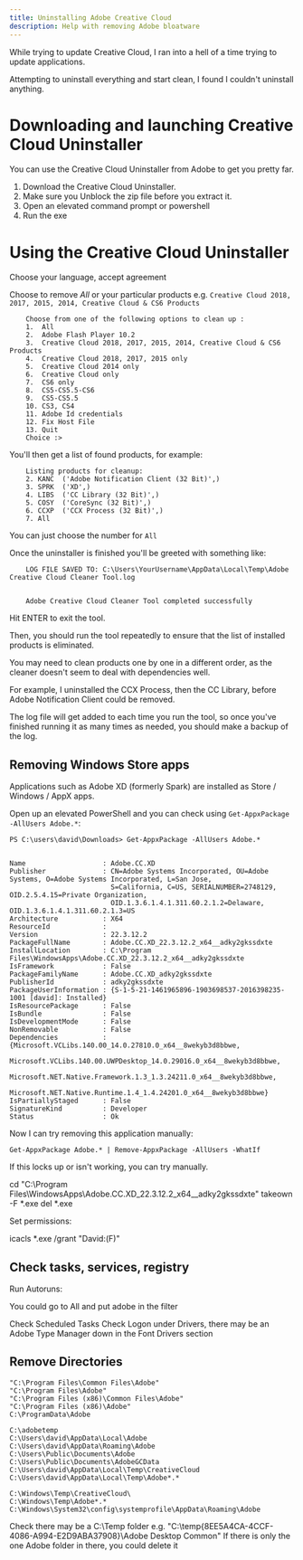 ```yaml
---
title: Uninstalling Adobe Creative Cloud
description: Help with removing Adobe bloatware
---
```


While trying to update Creative Cloud, I ran into a hell of a time trying to update applications.

Attempting to uninstall everything and start clean, I found I couldn't uninstall anything.

# Downloading and launching Creative Cloud Uninstaller

You can use the Creative Cloud Uninstaller from Adobe to get you pretty far.

1. Download the Creative Cloud Uninstaller.
2. Make sure you Unblock the zip file before you extract it.
3. Open an elevated command prompt or powershell
4. Run the exe

# Using the Creative Cloud Uninstaller

Choose your language, accept agreement

Choose to remove *All* or your particular products e.g. `Creative Cloud 2018, 2017, 2015, 2014, Creative Cloud & CS6 Products`

```
    Choose from one of the following options to clean up :
    1.  All
    2.  Adobe Flash Player 10.2
    3.  Creative Cloud 2018, 2017, 2015, 2014, Creative Cloud & CS6 Products
    4.  Creative Cloud 2018, 2017, 2015 only
    5.  Creative Cloud 2014 only
    6.  Creative Cloud only
    7.  CS6 only
    8.  CS5-CS5.5-CS6
    9.  CS5-CS5.5
    10. CS3, CS4
    11. Adobe Id credentials
    12. Fix Host File
    13. Quit
    Choice :>
```

You'll then get a list of found products, for example:

```
    Listing products for cleanup:
    2. KANC  ('Adobe Notification Client (32 Bit)',)
    3. SPRK  ('XD',)
    4. LIBS  ('CC Library (32 Bit)',)
    5. COSY  ('CoreSync (32 Bit)',)
    6. CCXP  ('CCX Process (32 Bit)',)
    7. All
 ```

You can just choose the number for `All`

Once the uninstaller is finished you'll be greeted with something like:

```
    LOG FILE SAVED TO: C:\Users\YourUsername\AppData\Local\Temp\Adobe Creative Cloud Cleaner Tool.log


    Adobe Creative Cloud Cleaner Tool completed successfully
```

Hit ENTER to exit the tool.

Then, you should run the tool repeatedly to ensure that the list of installed products is eliminated.

You may need to clean products one by one in a different order, as the cleaner doesn't seem to deal with dependencies well.

For example, I uninstalled the CCX Process, then the CC Library, before Adobe Notification Client could be removed.

The log file will get added to each time you run the tool, so once you've finished running it as many times as needed, you should make a backup of the log.

## Removing Windows Store apps

Applications such as Adobe XD (formerly Spark) are installed as Store / Windows / AppX apps.

Open up an elevated PowerShell and you can check using `Get-AppxPackage -AllUsers Adobe.*`:

```
PS C:\users\david\Downloads> Get-AppxPackage -AllUsers Adobe.*


Name                   : Adobe.CC.XD
Publisher              : CN=Adobe Systems Incorporated, OU=Adobe Systems, O=Adobe Systems Incorporated, L=San Jose,
                         S=California, C=US, SERIALNUMBER=2748129, OID.2.5.4.15=Private Organization,
                         OID.1.3.6.1.4.1.311.60.2.1.2=Delaware, OID.1.3.6.1.4.1.311.60.2.1.3=US
Architecture           : X64
ResourceId             :
Version                : 22.3.12.2
PackageFullName        : Adobe.CC.XD_22.3.12.2_x64__adky2gkssdxte
InstallLocation        : C:\Program Files\WindowsApps\Adobe.CC.XD_22.3.12.2_x64__adky2gkssdxte
IsFramework            : False
PackageFamilyName      : Adobe.CC.XD_adky2gkssdxte
PublisherId            : adky2gkssdxte
PackageUserInformation : {S-1-5-21-1461965896-1903698537-2016398235-1001 [david]: Installed}
IsResourcePackage      : False
IsBundle               : False
IsDevelopmentMode      : False
NonRemovable           : False
Dependencies           : {Microsoft.VCLibs.140.00_14.0.27810.0_x64__8wekyb3d8bbwe,
                         Microsoft.VCLibs.140.00.UWPDesktop_14.0.29016.0_x64__8wekyb3d8bbwe,
                         Microsoft.NET.Native.Framework.1.3_1.3.24211.0_x64__8wekyb3d8bbwe,
                         Microsoft.NET.Native.Runtime.1.4_1.4.24201.0_x64__8wekyb3d8bbwe}
IsPartiallyStaged      : False
SignatureKind          : Developer
Status                 : Ok
```

Now I can try removing this application manually:

```
Get-AppxPackage Adobe.* | Remove-AppxPackage -AllUsers -WhatIf
```



If this locks up or isn't working, you can try manually.

cd "C:\Program Files\WindowsApps\Adobe.CC.XD_22.3.12.2_x64__adky2gkssdxte"
takeown -F *.exe
del *.exe

Set permissions:

icacls *.exe /grant "David:(F)"




## Check tasks, services, registry

Run Autoruns:

You could go to All and put adobe in the filter

Check Scheduled Tasks
Check Logon
under Drivers, there may be an Adobe Type Manager down in the Font Drivers section

## Remove Directories

```
"C:\Program Files\Common Files\Adobe"
"C:\Program Files\Adobe"
"C:\Program Files (x86)\Common Files\Adobe"
"C:\Program Files (x86)\Adobe"
C:\ProgramData\Adobe

C:\adobetemp
C:\Users\david\AppData\Local\Adobe
C:\Users\david\AppData\Roaming\Adobe
C:\Users\Public\Documents\Adobe
C:\Users\Public\Documents\AdobeGCData
C:\Users\david\AppData\Local\Temp\CreativeCloud
C:\Users\david\AppData\Local\Temp\Adobe*.*

C:\Windows\Temp\CreativeCloud\
C:\Windows\Temp\Adobe*.*
C:\Windows\System32\config\systemprofile\AppData\Roaming\Adobe
```

Check there may be a C:\Temp folder e.g. "C:\temp\{8EE5A4CA-4CCF-4086-A994-E2D9ABA37908}\Adobe Desktop Common"
If there is only the one Adobe folder in there, you could delete it

